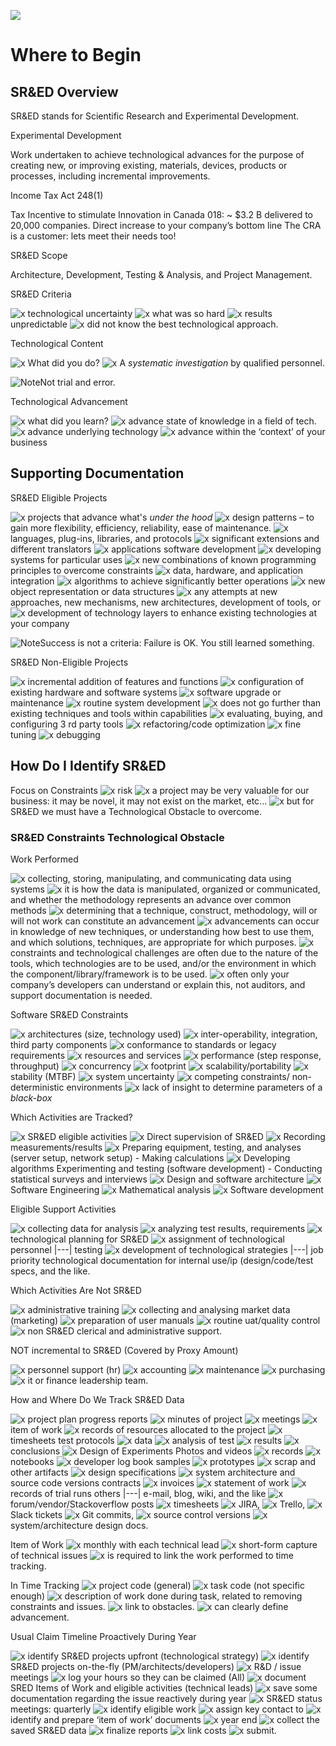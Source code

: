 ![](https://github.com/seenthattinker/Conceptinero/blob/master/images/conceptinero-funding-ideas-logo-white-383w.webp)

Where to Begin
===============



SR&ED Overview
-----------------------

SR&ED stands for Scientific Research and Experimental Development.


Experimental Development

Work undertaken to achieve technological advances for the purpose of creating new, or improving existing, materials, devices, products or processes, including incremental improvements.

Income Tax Act 248(1)

Tax Incentive to stimulate Innovation in Canada 018: ~ $3.2 B delivered to 20,000 companies. Direct increase to your company’s bottom line The CRA is a customer: lets meet their needs too!

SR&ED Scope

Architecture, Development, Testing & Analysis, and Project Management.

SR&ED Criteria

 ![x]  technological uncertainty
 ![x]  what was so hard
 ![x]  results unpredictable
 ![x]  did not know the best technological  approach.

Technological Content

![x]  What did you do?
![x]  A *systematic investigation* by qualified personnel.

![Note]Not trial and error.

Technological Advancement

![x]  what did you learn?
![x]  advance state of knowledge in a field of tech.
![x]  advance underlying technology
![x]  advance within the ‘context’ of your business

Supporting Documentation
--------------------------------

SR&ED Eligible Projects

![x]  projects that advance what's *under the hood*
![x]  design patterns – to gain more flexibility, efficiency, reliability, ease of maintenance.
![x]  languages, plug-ins, libraries, and protocols
![x]  significant extensions and different translators
![x]  applications software development
![x]  developing systems for particular uses
![x]  new combinations of known programming principles to overcome constraints
![x]  data, hardware, and application integration
![x]  algorithms to achieve significantly better operations
![x]  new object representation or data structures
![x]  any attempts at new approaches, new mechanisms, new architectures, development of tools, or
![x]  development of technology layers to enhance existing technologies at your company


![Note]Success is not a criteria: Failure is OK. You still learned something.

SR&ED Non-Eligible Projects

![x]  incremental addition of features and functions
![x]  configuration of existing hardware and software systems
![x]  software upgrade or maintenance
![x]  routine system development
![x]  does not go further than existing techniques and tools within capabilities
![x]  evaluating, buying, and configuring 3 rd party tools
![x]  refactoring/code optimization
![x]  fine tuning
![x]  debugging

How Do I Identify SR&ED
---------------------------------------


Focus on Constraints
![x]  risk
![x]  a project may be very valuable for our business: it may be novel, it may not exist on the market, etc...
![x]  but for SR&ED we must have a Technological Obstacle to overcome.


### SR&ED Constraints Technological Obstacle





Work Performed

![x]  collecting, storing, manipulating, and communicating data using systems
![x]  it is how the data is manipulated, organized or communicated, and whether the methodology represents an advance over common methods
![x]  determining that a technique, construct, methodology, will or will not work can constitute an advancement
![x]  advancements can occur in knowledge of new techniques, or understanding how best to use them, and which solutions, techniques, are appropriate for which purposes.
![x]  constraints and technological challenges are often due to the nature of the tools, which technologies are to be used, and/or the environment in which the component/library/framework is to be used.
![x]  often only your company’s developers can understand or explain this, not auditors, and support documentation is needed.



Software SR&ED Constraints

![x]  architectures (size, technology used)
![x]  inter-operability, integration, third party components
![x]  conformance to standards or legacy requirements
![x]  resources and services
![x]  performance (step response, throughput)
![x]  concurrency
![x]  footprint
![x]  scalability/portability
![x]  stability (MTBF)
![x]  system uncertainty
![x]  competing constraints/ non-deterministic environments
![x]  lack of insight to determine parameters of a *black-box*

Which Activities are Tracked?

![x]  SR&ED eligible activities
![x]  Direct supervision of SR&ED
![x]  Recording measurements/results
![x]  Preparing equipment, testing, and analyses (server setup, network setup) - Making calculations
![x]  Developing algorithms Experimenting and testing (software development) - Conducting statistical surveys and interviews
![x]  Design and software architecture
![x]  Software Engineering
![x]  Mathematical analysis
![x]  Software development


Eligible Support Activities

![x]  collecting data for analysis
![x]  analyzing test results, requirements
![x]  technological planning for SR&ED
![x]  assignment of technological personnel |---| testing
![x]  development of technological strategies |---| job priority technological documentation for internal use/ip (design/code/test specs, and the like.

Which Activities Are Not SR&ED

![x]  administrative training
![x]  collecting and analysing market data (marketing)
![x]  preparation of user manuals
![x]  routine uat/quality control
![x]  non SR&ED clerical and administrative support.

NOT incremental to SR&ED (Covered by Proxy Amount)

![x]  personnel support (hr)
![x]  accounting
![x]  maintenance
![x]  purchasing
![x]  it or finance leadership team.

How and Where Do We Track SR&ED Data

![x]  project plan progress reports
![x]  minutes of project
![x]  meetings
![x]  item of work
![x]  records of resources allocated to the project
![x]  timesheets test protocols
![x]  data
![x]  analysis of test
![x]  results
![x]  conclusions
![x]  Design of Experiments Photos and videos
![x]  records
![x]  notebooks
![x]  developer log book samples
![x]  prototypes
![x]  scrap and other artifacts
![x]  design specifications
![x]  system architecture and source code versions contracts
![x]  invoices
![x]  statement of work
![x]  records of trial runs others |---| e-mail, blog, wiki, and the like
![x]  forum/vendor/Stackoverflow posts
![x]  timesheets
![x]  JIRA,
![x]  Trello,
![x]  Slack tickets
![x]  Git commits,
![x]  source control versions
![x]  system/architecture design docs.

Item of Work
![x]  monthly with each technical lead
![x]  short-form capture of technical issues
![x]  is required to link the work performed to time tracking.


In Time Tracking
![x]  project code (general)
![x]  task code (not specific enough)
![x]  description of work done during task, related to removing constraints and issues.
![x]  link to obstacles.
![x]  can clearly define advancement.

Usual Claim Timeline Proactively During Year


![x]  identify SR&ED projects upfront (technological strategy)
![x]  identify SR&ED projects on-the-fly (PM/architects/developers)
![x]  R&D / issue meetings
![x]  log your hours so they can be claimed (All)
![x]  document SRED Items of Work and eligible activities (technical leads)
![x]  save some documentation regarding the issue reactively during year
![x]  SR&ED status meetings: quarterly
![x]  identify eligible work
![x]  assign key contact to
![x]  identify and prepare ‘item of work’ documents
![x]  year end
![x]  collect the saved SR&ED data
![x]  finalize reports
![x]  link costs
![x]  submit.


[Note]:https://github.com/seenthattinker/Conceptinero/blob/master/images/write-a-note-icon-vector-20994413.jpg

[Attention]:https://github.com/seenthattinker/Conceptinero/blob/master/images/dart.png

[Example]:https://github.com/seenthattinker/Conceptinero/blob/master/images/example.png

[x]:https://github.com/seenthattinker/Conceptinero/blob/master/images/x.jpg
